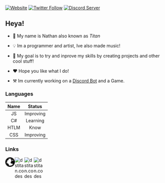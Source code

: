 [![Website](https://img.shields.io/website?label=dstitan.codes&style=for-the-badge&url=https%3A%2F%2Fdstitan.codes)](website)
[![Twitter Follow](https://img.shields.io/twitter/follow/deathstormtitan?color=1DA1F2&logo=twitter&style=for-the-badge)](twitter)
[![Discord Server](https://img.shields.io/discord/708843719528284262.svg?style=for-the-badge&logo=discord)](discord)  


## Heya!
- 📜 My name is Nathan also known as *Titan*
- 💡 Im a programmer and artist, Ive also made music!
- 🔎 My goal is to try and inprove my skills by creating projects and other cool stuff!
- ❤ Hope you like what I do!

- ⚒ Im currently working on a [Discord Bot][titanbot] and a Game.


### Languages
|Name|Status|
|:-:|:-:|
|JS|Improving|
|C#|Learning|
|HTLM|Know|
|CSS|Improving|


### Links
[<img align="left" alt="dstitan.codes" width="30px" src="https://raw.githubusercontent.com/iconic/open-iconic/master/svg/globe.svg"/>][website]
[<img align="left" alt="dstitan.codes" width="30px" src="https://raw.githubusercontent.com/iconic/open-iconic/master/svg/discord.svg"/>][discord]
[<img align="left" alt="dstitan.codes" width="30px" src="https://raw.githubusercontent.com/iconic/open-iconic/master/svg/twitter.svg"/>][twitter]
[<img align="left" alt="dstitan.codes" width="30px" src="https://raw.githubusercontent.com/iconic/open-iconic/master/svg/youtube.svg"/>][youtube]


[website]: https://dstitan.codes
[titanbot]: https://bot.dstitan.codes
[discord]: https://dstitan.codes/return/discord
[twitter]: https://twitter.com/intent/follow?original_referer=https%3A%2F%2Fgithub.com%2Fdeathstormtitan&screen_name=deathstormtitan
[youtube]: https://dstitan.codes/return/youtube
